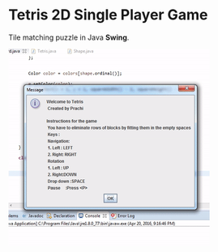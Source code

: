 # Tetris 2D Single Player Game
Tile matching puzzle in Java **Swing**.

![Screengrab](/screenshots/ezgif-219358704.gif?raw=true)

